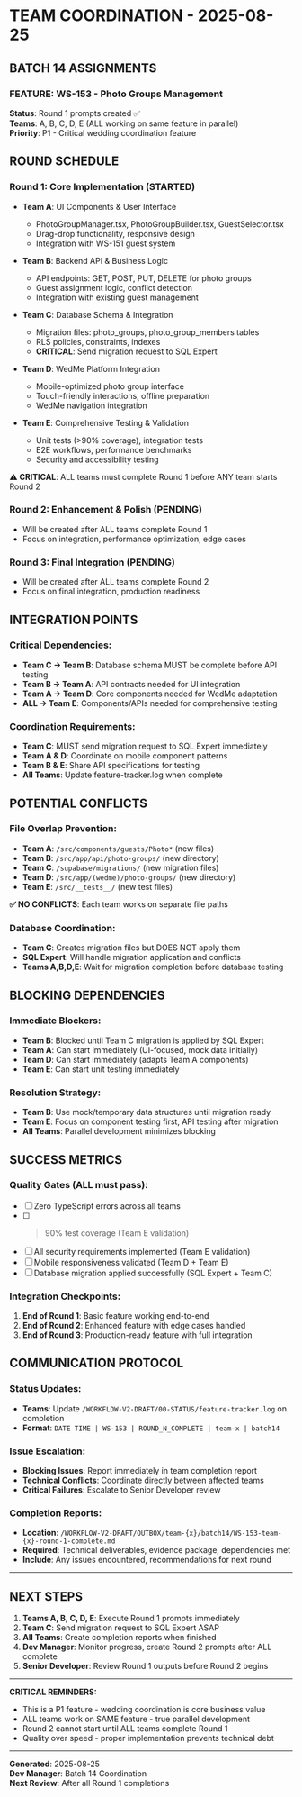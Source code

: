 # TEAM COORDINATION - 2025-08-25

## BATCH 14 ASSIGNMENTS

### FEATURE: WS-153 - Photo Groups Management
**Status**: Round 1 prompts created ✅  
**Teams**: A, B, C, D, E (ALL working on same feature in parallel)  
**Priority**: P1 - Critical wedding coordination feature  

## ROUND SCHEDULE

### Round 1: Core Implementation (STARTED)
- **Team A**: UI Components & User Interface
  - PhotoGroupManager.tsx, PhotoGroupBuilder.tsx, GuestSelector.tsx
  - Drag-drop functionality, responsive design
  - Integration with WS-151 guest system

- **Team B**: Backend API & Business Logic  
  - API endpoints: GET, POST, PUT, DELETE for photo groups
  - Guest assignment logic, conflict detection
  - Integration with existing guest management

- **Team C**: Database Schema & Integration
  - Migration files: photo_groups, photo_group_members tables
  - RLS policies, constraints, indexes
  - **CRITICAL**: Send migration request to SQL Expert

- **Team D**: WedMe Platform Integration
  - Mobile-optimized photo group interface
  - Touch-friendly interactions, offline preparation
  - WedMe navigation integration

- **Team E**: Comprehensive Testing & Validation
  - Unit tests (>90% coverage), integration tests
  - E2E workflows, performance benchmarks
  - Security and accessibility testing

**⚠️ CRITICAL**: ALL teams must complete Round 1 before ANY team starts Round 2

### Round 2: Enhancement & Polish (PENDING)
- Will be created after ALL teams complete Round 1
- Focus on integration, performance optimization, edge cases

### Round 3: Final Integration (PENDING)  
- Will be created after ALL teams complete Round 2
- Focus on final integration, production readiness

## INTEGRATION POINTS

### Critical Dependencies:
- **Team C → Team B**: Database schema MUST be complete before API testing
- **Team B → Team A**: API contracts needed for UI integration
- **Team A → Team D**: Core components needed for WedMe adaptation
- **ALL → Team E**: Components/APIs needed for comprehensive testing

### Coordination Requirements:
- **Team C**: MUST send migration request to SQL Expert immediately
- **Team A & D**: Coordinate on mobile component patterns
- **Team B & E**: Share API specifications for testing
- **All Teams**: Update feature-tracker.log when complete

## POTENTIAL CONFLICTS

### File Overlap Prevention:
- **Team A**: `/src/components/guests/Photo*` (new files)
- **Team B**: `/src/app/api/photo-groups/` (new directory)  
- **Team C**: `/supabase/migrations/` (new migration files)
- **Team D**: `/src/app/(wedme)/photo-groups/` (new directory)
- **Team E**: `/src/__tests__/` (new test files)

**✅ NO CONFLICTS**: Each team works on separate file paths

### Database Coordination:
- **Team C**: Creates migration files but DOES NOT apply them
- **SQL Expert**: Will handle migration application and conflicts
- **Teams A,B,D,E**: Wait for migration completion before database testing

## BLOCKING DEPENDENCIES

### Immediate Blockers:
- **Team B**: Blocked until Team C migration is applied by SQL Expert
- **Team A**: Can start immediately (UI-focused, mock data initially)  
- **Team D**: Can start immediately (adapts Team A components)
- **Team E**: Can start unit testing immediately

### Resolution Strategy:
- **Team B**: Use mock/temporary data structures until migration ready
- **Team E**: Focus on component testing first, API testing after migration
- **All Teams**: Parallel development minimizes blocking

## SUCCESS METRICS

### Quality Gates (ALL must pass):
- [ ] Zero TypeScript errors across all teams
- [ ] >90% test coverage (Team E validation)
- [ ] All security requirements implemented (Team E validation)
- [ ] Mobile responsiveness validated (Team D + Team E)
- [ ] Database migration applied successfully (SQL Expert + Team C)

### Integration Checkpoints:
1. **End of Round 1**: Basic feature working end-to-end
2. **End of Round 2**: Enhanced feature with edge cases handled
3. **End of Round 3**: Production-ready feature with full integration

## COMMUNICATION PROTOCOL

### Status Updates:
- **Teams**: Update `/WORKFLOW-V2-DRAFT/00-STATUS/feature-tracker.log` on completion
- **Format**: `DATE TIME | WS-153 | ROUND_N_COMPLETE | team-x | batch14`

### Issue Escalation:
- **Blocking Issues**: Report immediately in team completion report
- **Technical Conflicts**: Coordinate directly between affected teams
- **Critical Failures**: Escalate to Senior Developer review

### Completion Reports:
- **Location**: `/WORKFLOW-V2-DRAFT/OUTBOX/team-{x}/batch14/WS-153-team-{x}-round-1-complete.md`
- **Required**: Technical deliverables, evidence package, dependencies met
- **Include**: Any issues encountered, recommendations for next round

---

## NEXT STEPS

1. **Teams A, B, C, D, E**: Execute Round 1 prompts immediately
2. **Team C**: Send migration request to SQL Expert ASAP  
3. **All Teams**: Create completion reports when finished
4. **Dev Manager**: Monitor progress, create Round 2 prompts after ALL complete
5. **Senior Developer**: Review Round 1 outputs before Round 2 begins

---

**CRITICAL REMINDERS:**
- This is a P1 feature - wedding coordination is core business value
- ALL teams work on SAME feature - true parallel development  
- Round 2 cannot start until ALL teams complete Round 1
- Quality over speed - proper implementation prevents technical debt

---

**Generated**: 2025-08-25  
**Dev Manager**: Batch 14 Coordination  
**Next Review**: After all Round 1 completions